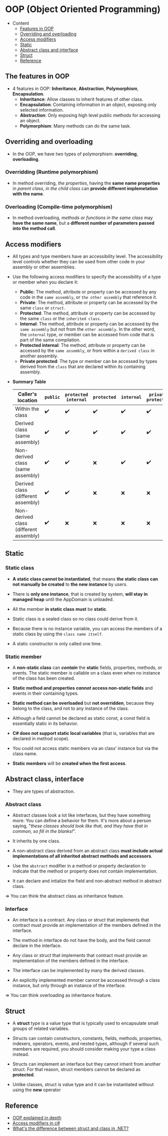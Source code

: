 # OOP (Object Oriented Programming)
- Content
    + [Features in OOP](#the-features-in-oop)
    + [Overriding and overloading](#overriding-and-overloading)
    + [Access modifiers](#access-modifiers)
    + [Static](#static)
    + [Abstract class and interface](#abstract-class-interface)
    + [Struct](#struct)
    + [Reference](#reference)

## The features in OOP
- 4 features in OOP: **Inheritance**, **Abstraction**, **Polymorphism**, **Encapsulation**.
    + **Inheritance**: Allow classes to inherit features of other class.
    + **Encapsulation**: Containing information in an object, exposing only selected information.
    + **Abstraction**: Only exposing high level public methods for accessing an object.
    + **Polymorphism**: Many methods can do the same task.

## Overriding and overloading
- In the OOP, we have two types of polymorphism: **overriding**, **overloading**.
### **Overridding (Runtime polymorphism)**
- In method overriding, *the properties*, having the **same name properties** in *parent class*, *in the child class* can **provide different implemetation with the name**.
### **Overloading (Compile-time polymorphism)**
- In method overloading, *methods or functions in the same class* may **have the same name**, but a **different number of parameters passed into the method call**.

## Access modifiers
- All types and type members have an accessibility level. The accessibility level controls whether they can be used from other code in your assembly or other assemblies.
- Use the following access modifiers to specify the accessibility of a type or member when you declare it:
    + **Public**: The method, attribute or property can be accessed by any code in the `same assembly`, or `the other assembly` that reference it.
    + **Private**: The method, attribute or property can be accessed by the same `class` or `struct`.
    + **Protected**: The method, attribute or property can be accessed by the same `class` or the `inherited class`.
    + **Internal**: The method, attribute or property can be accessed by the `same assembly` but not from the `other assembly`. In the other word, the `internal` type, or member can be accessed from code that is part of the same compilation.
    + **Protected internal**: The method, attribute or property can be accessed by the `same assembly`, or from within a `derived class` in another assembly.
    + **Private protected**: The type or member can be accessed by types derived from the `class` that are declared within its containing assembly.
- **Summary Table**

    | Caller's location | `public` | `protected internal` | `protected`| `internal`| `private protected`| `private`|
    | ----------- | ----------- | ----------- | ----------- | ----------- | ----------- | ----------- |
    | Within the class | ✔️️| ✔️️| ✔️| ✔️️| ✔️| ✔️️| ✔️️|
    | Derived class (same assembly) | ✔️| ✔️️| ✔️| ✔️| ✔️| ❌|
    | Non-derived class (same assembly)| ✔️️| ✔️| ❌| ✔️️| ✔️️| ❌|
    | Derived class (different assembly)| ✔️️| ✔️️| ❌| ❌| ❌| ❌|
    | Non-derived class (different assembly)| ✔️️| ❌| ❌| ❌| ❌| ❌|

## Static
### **Static class**
- **A static class cannot be instantiated**, that means **the static class** **can not manually** **be created** to **the new instance** by users.

- There is **only one instance**, that is created by system, **will stay in managed heap** until the AppDomain is unloaded.

- All the member **in static class** **must** be **static**.

- Static class is a sealed class so no class could derive from it.

- Because there is no instance variable, you can access the members of a static class by using the `class name itself`.

- A static constructor is only called one time.
### **Static member**
- A **non-static class** can ***contain*** the **static** fields, properties, methods, or events. The static member is callable on a class even when no instance of the class has been created.

- **Static method and properties** ***cannot*** **access non-static fields** and events in their containing types.

- **Static method can be overloaded** but **not overridden**, because they belong to the class, and not to any instance of the class.

- Although a field cannot be declared as static const, a const field is essentially static in its behavior.

- **C# does not support static local variables** (that is, variables that are declared in method scope).

- You could not access static members via an class’ instance but via the class name.

- **Static members** will be **created when the first access**.

## Abstract class, interface
- They are types of abstraction.

### **Abstract class**
- Abstract classes look a lot like interfaces, but they have something more: You can define a behavior for them. It's more about a person saying, "*these classes should look like that, and they have that in common, so fill in the blanks!*".

- It inherits by one class.

- A non-abstract class derived from an abstract class **must include actual implementations of all inherited abstract methods and accessors**.

- Use the `abstract` modifier in a method or property declaration to indicate that the method or property does not contain implementation.

- It can declare and intialize the field and non-abstract method in abstract class.

=> You can think the abstract class as inheritance feature.

### **Interface**
- An interface is a contract. Any class or struct that implements that contract must provide an implementation of the members defined in the interface.

- The method in interface do not have the body, and the field cannot declare in the interface.

- Any class or struct that implements that contract must provide an implementation of the members defined in the interface.

- The interface can be implemented by many the derived classes.

- An explicitly implemented member cannot be accessed through a class instance, but only through an instance of the interface.

=> You can think overloading as inheritance feature.

## Struct
- A **struct** type is a value type that is typically used to encapsulate small groups of related variables.

- Structs can contain constructors, constants, fields, methods, properties, indexers, operators, events, and nested types, although if several such members are required, you should consider making your type a class instead.

- Structs can implement an interface but they cannot inherit from another struct. For that reason, struct members cannot be declared as **protected**.

- Unlike classes, struct is value type and it can be instantiated without using the **new** operator

## Reference
- [OOP explained in depth](https://www.educative.io/blog/object-oriented-programming)
- [Access modifiers in c#](https://docs.microsoft.com/en-us/dotnet/csharp/programming-guide/classes-and-structs/access-modifiers)
- [What's the difference between struct and class in .NET?](https://stackoverflow.com/questions/13049/whats-the-difference-between-struct-and-class-in-net)